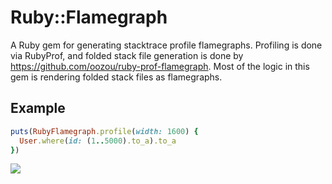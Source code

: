 # Ruby::Flamegraph

A Ruby gem for generating stacktrace profile flamegraphs. Profiling is done via RubyProf, and folded stack file generation is done by https://github.com/oozou/ruby-prof-flamegraph. Most of the logic in this gem is rendering folded stack files as flamegraphs.

## Example

```ruby
puts(RubyFlamegraph.profile(width: 1600) {
  User.where(id: (1..5000).to_a).to_a
})
```

![](https://i.imgur.com/oGAjc1v.png)
